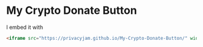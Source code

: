 # My Crypto Donate Button

I embed it with
```html
<iframe src="https://privacyjam.github.io/My-Crypto-Donate-Button/" width="100%" height="80" scrolling="no" style="border: none;"></iframe>
```
